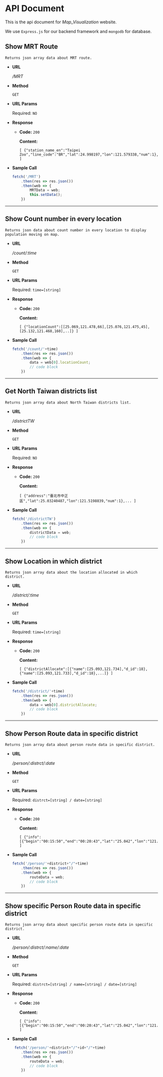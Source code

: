 # API Document

This is the api document for *Map_Visualization* website.

We use `Express.js` for our backend framework and `mongodb` for database.

## Show MRT Route 
    Returns json array data about MRT route.

* **URL**

    */MRT*

* **Method**

    `GET`
  
* **URL Params**

    Required: `NO`
 

* **Response**

  * **Code:** `200` <br />
      
    **Content:** 
        
        [ {"station_name_en":"Taipei Zoo","line_code":"BR","lat":24.998197,"lon":121.579338,"num":1},... ]
 

* **Sample Call**

    ```javascript
    fetch('/MRT')
        .then(res => res.json())
        .then(web => {
            MRTData = web;
            this.setData();
        })
    ```
----

## Show Count number in every location
    Returns json data about count number in every location to display population moving on map.

* **URL**

    */count/:time*

* **Method**

    `GET`
  
* **URL Params**

    Required: `time=[string]`
 

* **Response**

  * **Code:** `200` <br />
      
    **Content:** 

        [ {"locationCount":[[25.069,121.478,66],[25.076,121.475,45],[25.132,121.468,160],..]} ]
 

* **Sample Call**

    ```javascript
    fetch('/count/'+time)
        .then(res => res.json())
        .then(web => {
            data = web[0].locationCount;
            // code block
        })
    ```
----

## Get North Taiwan districts list
    Returns json array data about North Taiwan districts list.

* **URL**

    */districtTW*

* **Method**

    `GET`
  
* **URL Params**

    Required: `NO`

* **Response**

  * **Code:** `200` <br />
  
    **Content:** 
        
        [ {"address":"臺北市中正區","lat":25.03240487,"lon":121.5198839,"num":1},... ]
 
* **Sample Call**

    ```javascript
    fetch('/districtTW')
        .then(res => res.json())
        .then(web => {
            districtData = web;
            // code block
        })
    ```
----

## Show Location in which district
    Returns json array data about the location allocated in which district.

* **URL**

    */district/:time*

* **Method**

    `GET`
  
* **URL Params**

    Required: `time=[string]`
 

* **Response**

  * **Code:** `200` <br />
      
    **Content:** 
        
        [ {"districtAllocate":[{"name":[25.093,121.734],"d_id":18},{"name":[25.093,121.733],"d_id":18},...]} ]
 

* **Sample Call**

    ```javascript
    fetch('/district/'+time)
        .then(res => res.json())
        .then(web => {
            data = web[0].districtAllocate;
            // code block
        })
    ```
----

## Show Person Route data in specific district
    Returns json array data about person route data in specific district.

* **URL**

    */person/:distrct/:date*

* **Method**

    `GET`
  
* **URL Params**

    Required: `distrct=[string] / date=[string]`
 

* **Response**

  * **Code:** `200` <br />
      
    **Content:** 
       
        [ {"info":[{"begin":"00:15:50","end":"00:20:43","lat":"25.042","lon":"121.507"},...]} ]
 

* **Sample Call**

    ```javascript
    fetch('/person/'+district+"/"+time)
        .then(res => res.json())
        .then(web => {
            routeData = web;
            // code block
        })
    ```
----

## Show specific Person Route data in specific district
    Returns json array data about specific person route data in specific district.

* **URL**

    */person/:distrct/:name/:date*

* **Method**

    `GET`
  
* **URL Params**

    Required: `distrct=[string] / name=[string] / date=[string]`
 

* **Response**

  * **Code:** `200` <br />
      
    **Content:** 
       
        [ {"info":[{"begin":"00:15:50","end":"00:20:43","lat":"25.042","lon":"121.507"},...]} ]
 

* **Sample Call**

    ```javascript
     fetch('/person/'+district+"/"+id+"/"+time)
        .then(res => res.json())
        .then(web => {
            routeData = web;
            // code block
        })
    ```
